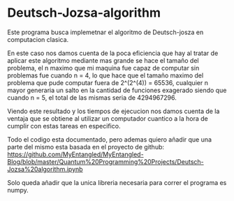 # Deutsch-Jozsa-algorithm

Este programa busca implemetnar el algoritmo de Deutsch-josza en computacion clasica.

En este caso nos damos cuenta de la poca eficiencia que hay al tratar de aplicar este algoritmo mediante mas grande se hace el tamaño del problema, el n maximo que mi maquina
fue capaz de computar sin problemas fue cuando n = 4, lo que hace que el tamaño maximo del problema que pude computar fuera de 2^(2^(4)) = 65536, cualquier n mayor generaria un
salto en la cantidad de funciones exagerado siendo que cuando n = 5, el total de las mismas seria de 4294967296.

Viendo este resultado y los tiempos de ejecucion nos damos cuenta de la ventaja que se obtiene al utilizar un computador cuantico a la hora de cumplir con estas tareas en especifico.

Todo el codigo esta documentado, pero ademas quiero añadir que una parte del mismo esta basada en el proyecto de github: https://github.com/MyEntangled/MyEntangled-Blog/blob/master/Quantum%20Programming%20Projects/Deutsch-Jozsa%20algorithm.ipynb

Solo queda añadir que la unica libreria necesaria para correr el programa es numpy.
